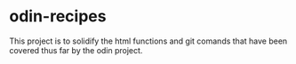 # odin-recipes

This project is to solidify the html functions and git comands that have been covered thus far by the odin project. 

